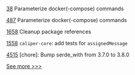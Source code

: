 
[38](https://github.com/hyperledger-labs/pdo-contracts/pull/38) Parameterize docker(-compose) commands

[487](https://github.com/hyperledger-labs/private-data-objects/pull/487) Parameterize docker(-compose) commands

[1658](https://github.com/hyperledger/indy-plenum/pull/1658) Cleanup package references

[1558](https://github.com/hyperledger/caliper/pull/1558) `caliper-core`: add tests for `assignedMessage`

[4515](https://github.com/hyperledger/iroha/pull/4515) [chore]: Bump serde_with from 3.7.0 to 3.8.0


[See more >>>](https://start-here.hyperledger.org/pull-requests)
